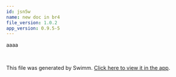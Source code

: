 ```yaml
---
id: jsn5w
name: new doc in br4
file_version: 1.0.2
app_version: 0.9.5-5
---
```


aaaa

<br/>

This file was generated by Swimm. [Click here to view it in the app](http://localhost:5000/repos/Z2l0aHViJTNBJTNBdDElM0ElM0FlcmFuLXN3aW1t/docs/jsn5w).